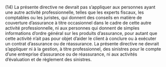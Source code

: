 (14) La présente directive ne devrait pas s’appliquer aux personnes ayant une autre activité professionnelle, telles que les experts fiscaux, les comptables ou les juristes, qui donnent des conseils en matière de couverture d’assurance à titre occasionnel dans le cadre de cette autre activité professionnelle, ni aux personnes qui donnent de simples informations d’ordre général sur les produits d’assurance, pour autant que cette activité n’ait pas pour objet d’aider le client à conclure ou à exécuter un contrat d’assurance ou de réassurance. La présente directive ne devrait s’appliquer ni à la gestion, à titre professionnel, des sinistres pour le compte d’une entreprise d’assurance ou de réassurance, ni aux activités d’évaluation et de règlement des sinistres.